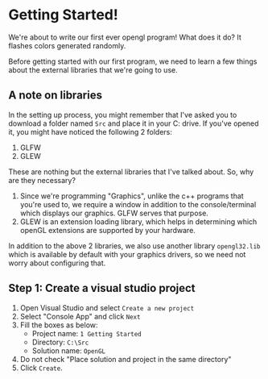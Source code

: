 # Getting Started!
We're about to write our first ever opengl program! What does it do? It flashes colors generated randomly.

Before getting started with our first program, we need to learn a few things about the external libraries that we're going to use.

## A note on libraries

In the setting up process, you might remember that I've asked you to download a folder named ```Src``` and place it in your C: drive. If you've opened it, you might have noticed the following 2 folders:
1. GLFW
2. GLEW

These are nothing but the external libraries that I've talked about. So, why are they necessary?

1. Since we're programming "Graphics", unlike the c++ programs that you're used to, we require a window in addition to the console/terminal which displays our graphics. GLFW serves that purpose.
2. GLEW is an extension loading library, which helps in determining which openGL extensions are supported by your hardware.

In addition to the above 2 libraries, we also use another library ```opengl32.lib``` which is available by default with your graphics drivers, so we need not worry about configuring that.

## Step 1: Create a visual studio project
1. Open Visual Studio and select ```Create a new project```
2. Select "Console App" and click ```Next```
3. Fill the boxes as below:
   - Project name: ```1 Getting Started```
   - Directory: ```C:\Src```
   - Solution name: ```OpenGL```
4. Do not check "Place solution and project in the same directory"
5. Click ```Create```.
